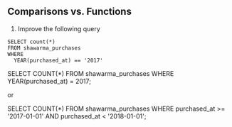 ## Comparisons vs. Functions

1. Improve the following query

```
SELECT count(*)
FROM shawarma_purchases
WHERE
  YEAR(purchased_at) == '2017'
```

SELECT COUNT(*)
FROM shawarma_purchases
WHERE YEAR(purchased_at) = 2017;

or

SELECT COUNT(*)
FROM shawarma_purchases
WHERE purchased_at >= '2017-01-01' AND purchased_at < '2018-01-01';

